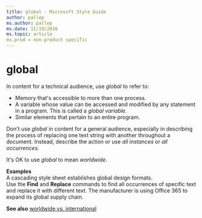 ```yaml
---
title: global - Microsoft Style Guide
author: pallep
ms.author: pallep
ms.date: 11/19/2016
ms.topic: article
ms.prod = non-product specific
---
```


# global

In content for a technical audience, use *global* to refer to:

  - Memory that's accessible to more than one process.
  - A variable whose value can be accessed and modified by any statement in a program. This is called a *global variable.* 
  - Similar elements that pertain to an entire program.

Don't use *global*
in content for a general audience, especially in describing the process
of replacing one text string with another throughout a document.
Instead, describe the action or use *all instances* or *all occurrences.*

It's OK to use *global* to mean *worldwide*.

**Examples**  
A cascading style sheet establishes global design formats.   
Use the **Find** and **Replace** commands to find all occurrences of specific text and replace it with different text.
The manufacturer is using Office 365 to expand its global supply chain.  

**See also** [worldwide vs. international](/style-guide/a-z-word-list-term-collections/w/worldwide-vs-international)
